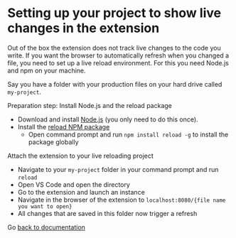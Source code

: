 # Setting up your project to show live changes in the extension

Out of the box the extension does not track live changes to the code you write. If you want the browser to automatically refresh when you changed a file, you need to set up a live reload environment. For this you need Node.js and npm on your machine.

Say you have a folder with your production files on your hard drive called `my-project`.

Preparation step: Install Node.js and the reload package

* Download and install [Node.js](https://www.nodejs.org) (you only need to do this once).
* Install the [reload NPM package](https://www.npmjs.com/package/reload?activeTab=readme)
  * Open command prompt and run `npm install reload -g` to install the package globally

Attach the extension to your live reloading project

* Navigate to your `my-project` folder in your command prompt and run `reload`
* Open VS Code and open the directory
* Go to the extension and launch an instance
* Navigate in the browser of the extension to `localhost:8080/{file name you want to open}`
* All changes that are saved in this folder now trigger a refresh

Go [back to documentation](./index.md)

